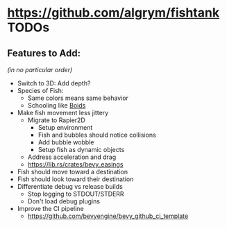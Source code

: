 # https://github.com/algrym/fishtank TODOs

## Features to Add:

_(in no particular order)_
* Switch to 3D: Add depth?
* Species of Fish:
  * Same colors means same behavior
  * Schooling like [Boids](https://en.wikipedia.org/wiki/Boids)
* Make fish movement less jittery
  * Migrate to Rapier2D
    * Setup environment
    * Fish and bubbles should notice collisions
    * Add bubble wobble
    * Setup fish as dynamic objects
  * Address acceleration and drag
  * https://lib.rs/crates/bevy_easings
* Fish should move toward a destination
* Fish should look toward their destination
* Differentiate debug vs release builds
  * Stop logging to STDOUT/STDERR
  * Don't load debug plugins
* Improve the CI pipeline
  * https://github.com/bevyengine/bevy_github_ci_template
